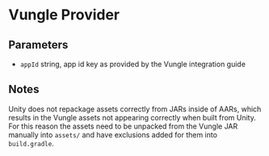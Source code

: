 # Vungle Provider

## Parameters
* `appId` string, app id key as provided by the Vungle integration guide

## Notes
Unity does not repackage assets correctly from JARs inside of AARs, which
results in the Vungle assets not appearing correctly when built from Unity.
For this reason the assets need to be unpacked from the Vungle JAR manually
into `assets/` and have exclusions added for them into `build.gradle`.
